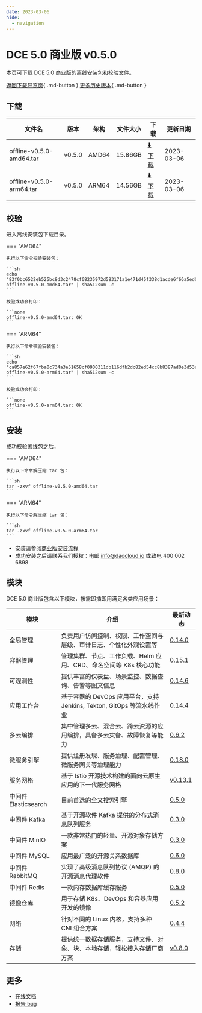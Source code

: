 ```yaml
---
date: 2023-03-06
hide:
  - navigation
---
```


# DCE 5.0 商业版 v0.5.0

本页可下载 DCE 5.0 商业版的离线安装包和校验文件。

[返回下载导览页](../index.md#_2){ .md-button } [更多历史版本](./dce5-installer-history.md){ .md-button }

## 下载

| 文件名                      | 版本    | 架构 | 文件大小 | 下载                                           | 更新日期   |
| ----------------------------- | ------- | -------- | ---------------------------------------------- | ---------- | ----------------------------- |
| offline-v0.5.0-amd64.tar | v0.5.0 | AMD64 | 15.86GB | [:arrow_down: 下载](https://qiniu-download-public.daocloud.io/DaoCloud_Enterprise/dce5/offline-v0.5.0-amd64.tar) | 2023-03-06 |
| offline-v0.5.0-arm64.tar | v0.5.0 | ARM64 | 14.56GB | [:arrow_down: 下载](https://qiniu-download-public.daocloud.io/DaoCloud_Enterprise/dce5/offline-v0.5.0-arm64.tar) | 2023-03-06 |

## 校验

进入离线安装包下载目录。

=== "AMD64"

    执行以下命令校验安装包：

    ```sh
    echo "83f0bc6522eb525bc8d3c2478cf68235972d583171a1e471d45f338d1acde6f66a5ed68144bfd6a067b2462a1c27e17d95c13408b8cbd83fd93d1dbe152779a3  offline-v0.5.0-amd64.tar" | sha512sum -c
    ```

    校验成功会打印：

    ```none
    offline-v0.5.0-amd64.tar: OK
    ```

=== "ARM64"

    执行以下命令校验安装包：

    ```sh
    echo "ca857e62f67fba0c734a3e51658cf0900311db116dfb2dc82ed54cc8b8387ad0e3d53e95a0df06e913cf62038858d585593990587bdf802790e2fa6050759ec2  offline-v0.5.0-arm64.tar" | sha512sum -c
    ```

    校验成功会打印：

    ```none
    offline-v0.5.0-arm64.tar: OK
    ```

## 安装

成功校验离线包之后，

=== "AMD64"

    执行以下命令解压缩 tar 包：

    ```sh
    tar -zxvf offline-v0.5.0-amd64.tar
    ```

=== "ARM64"

    执行以下命令解压缩 tar 包：

    ```sh
    tar -zxvf offline-v0.5.0-arm64.tar
    ```

- 安装请参阅[商业版安装流程](../../install/commercial/start-install.md)
- 成功安装之后请联系我们授权：电邮 info@daocloud.io 或致电 400 002 6898

## 模块

DCE 5.0 商业版包含以下模块，按需即插即用满足各类应用场景：

| 模块                 | 介绍                                                                     | 最新动态                                                      |
| -------------------- | ------------------------------------------------------------------------ | ------------------------------------------------------------- |
| 全局管理             | 负责用户访问控制、权限、工作空间与层级、审计日志、个性化外观设置等             | [0.14.0](../../ghippo/intro/release-notes.md#v0140)    |
| 容器管理             | 管理集群、节点、工作负载、Helm 应用、CRD、命名空间等 K8s 核心功能        | [0.15.1](../../kpanda/intro/release-notes.md#v0151)    |
| 可观测性             | 提供丰富的仪表盘、场景监控、数据查询、告警等图文信息                     | [0.14.6](../../insight/intro/releasenote.md#v0146)     |
| 应用工作台           | 基于容器的 DevOps 应用平台，支持 Jenkins, Tekton, GitOps 等流水线作业    | [0.14.4](../../amamba/intro/release-notes.md#v0144)      |
| 多云编排             | 集中管理多云、混合云、跨云资源的应用编排，具备多云灾备、故障恢复等能力   | [0.6.2](../../kairship/intro/release-notes.md#v062)         |
| 微服务引擎           | 提供注册发现、服务治理、配置管理、微服务网关等治理能力                   | [0.18.0](../../skoala/intro/release-notes.md#v0180)             |
| 服务网格             | 基于 Istio 开源技术构建的面向云原生应用的下一代服务网格                  | [v0.13.1](../../mspider/intro/release-notes.md#v0131)          |
| 中间件 Elasticsearch | 目前首选的全文搜索引擎                                                   | [0.5.0](../../middleware/elasticsearch/release-notes.md#v050) |
| 中间件 Kafka         | 基于开源软件 Kafka 提供的分布式消息队列服务                              | [0.3.0](../../middleware/kafka/release-notes.md#v030)          |
| 中间件 MinIO         | 一款非常热门的轻量、开源对象存储方案                                     | [0.3.0](../../middleware/minio/release-notes.md#v030)          |
| 中间件 MySQL         | 应用最广泛的开源关系数据库                                               | [0.6.0](../../middleware/mysql/release-notes.md#v060)           |
| 中间件 RabbitMQ      | 实现了高级消息队列协议 (AMQP) 的开源消息代理软件                         | [0.8.0](../../middleware/rabbitmq/release-notes.md#v080)        |
| 中间件 Redis         | 一款内存数据库缓存服务                                                   | [0.5.0](../../middleware/redis/release-notes.md#v050)           |
| 镜像仓库             | 用于存储 K8s、DevOps 和容器应用开发的镜像                                | [0.5.2](../../kangaroo/intro/release-notes.md)                            |
| 网络                 | 针对不同的 Linux 内核，支持多种 CNI 组合方案                             | [0.4.4](../../network/intro/releasenotes.md)                            |
| 存储                 | 提供统一数据存储服务，支持文件、对象、块、本地存储，轻松接入存储厂商方案 | [v0.8.0](../../storage/hwameistor/releasenotes.md#v080)                            |

## 更多

- [在线文档](../../dce/index.md)
- [报告 bug](https://github.com/DaoCloud/DaoCloud-docs/issues)
